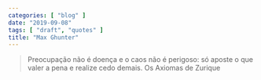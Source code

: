 ```yaml
---
categories: [ "blog" ]
date: "2019-09-08"
tags: [ "draft", "quotes" ]
title: "Max Ghunter"
---
```

> Preocupação não é doença e o caos não é perigoso: só aposte
o que valer a pena e realize cedo demais. Os Axiomas de Zurique
